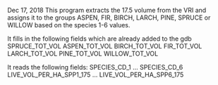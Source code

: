 Dec 17, 2018
This program extracts the 17.5 volume from the VRI and assigns it to the 
groups ASPEN, FIR, BIRCH, LARCH, PINE, SPRUCE or WILLOW based on the species 1-6 values.

It fills in the following fields which are already added to the gdb
SPRUCE_TOT_VOL
ASPEN_TOT_VOL
BIRCH_TOT_VOL
FIR_TOT_VOL
LARCH_TOT_VOL
PINE_TOT_VOL
WILLOW_TOT_VOL

It reads the following fields:
SPECIES_CD_1 ... SPECIES_CD_6
LIVE_VOL_PER_HA_SPP1_175 ... LIVE_VOL_PER_HA_SPP6_175
